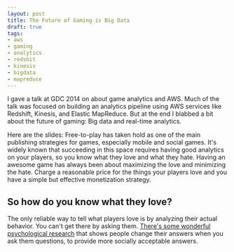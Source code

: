 ```yaml
---
layout: post
title: The Future of Gaming is Big Data
draft: true
tags:
- aws
- gaming
- analytics
- redshit
- kinesis
- bigdata
- mapreduce
---
```

I gave a talk at GDC 2014 on about game analytics and AWS.  Much of the talk was
focused on building an analytics pipeline using AWS services like Redshift,
Kinesis, and Elastic MapReduce.  But at the end I blabbed a bit about the future of
gaming: Big data and real-time analytics.
<!--more-->
Here are the slides:
Free-to-play has taken hold as one of the main publishing strategies for games,
especially mobile and social games. It's widely known that succeeding in this
space requires having good analytics on your players, so you know what they love
and what they hate.  Having an awesome game has always been about maximizing the
love and minimizing the hate. Charge a reasonable price for the things your players
love and you have a simple but effective monetization strategy.

So how do you know what they love?
----------------------------------
The only reliable way to tell what players love is by analyzing their actual 
behavior.  You can't get there by asking them.  [There's some wonderful psychological
research]() that shows people change their answers when you ask them questions, to
provide more socially acceptable answers.


